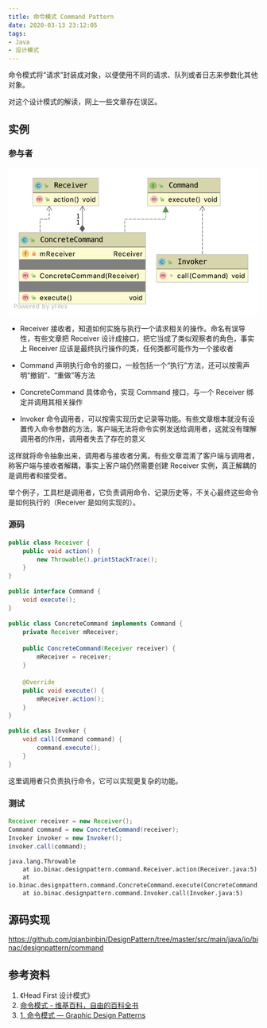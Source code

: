 ```yaml
---
title: 命令模式 Command Pattern
date: 2020-03-13 23:12:05
tags:
- Java
- 设计模式
---
```


命令模式将“请求”封装成对象，以便使用不同的请求、队列或者日志来参数化其他对象。

对这个设计模式的解读，网上一些文章存在误区。

<!-- more -->

## 实例

### 参与者

![](/images/command-pattern/command-pattern.png)

- Receiver
  接收者，知道如何实施与执行一个请求相关的操作。命名有误导性，有些文章把 Receiver 设计成接口，把它当成了类似观察者的角色，事实上 Receiver 应该是最终执行操作的类，任何类都可能作为一个接收者

- Command
  声明执行命令的接口，一般包括一个“执行”方法，还可以按需声明“撤销”、“重做”等方法

- ConcreteCommand
  具体命令，实现 Command 接口，与一个 Receiver 绑定并调用其相关操作

- Invoker
  命令调用者，可以按需实现历史记录等功能。有些文章根本就没有设置传入命令参数的方法，客户端无法将命令实例发送给调用者，这就没有理解调用者的作用，调用者失去了存在的意义

这样就将命令抽象出来，调用者与接收者分离。有些文章混淆了客户端与调用者，称客户端与接收者解耦，事实上客户端仍然需要创建 Receiver 实例，真正解耦的是调用者和接受者。

举个例子，工具栏是调用者，它负责调用命令、记录历史等，不关心最终这些命令是如何执行的（Receiver 是如何实现的）。

### 源码

```java
public class Receiver {
    public void action() {
        new Throwable().printStackTrace();
    }
}
```

```java
public interface Command {
    void execute();
}
```

```java
public class ConcreteCommand implements Command {
    private Receiver mReceiver;

    public ConcreteCommand(Receiver receiver) {
        mReceiver = receiver;
    }

    @Override
    public void execute() {
        mReceiver.action();
    }
}
```

```java
public class Invoker {
    void call(Command command) {
        command.execute();
    }
}
```

这里调用者只负责执行命令，它可以实现更复杂的功能。

### 测试

```java
Receiver receiver = new Receiver();
Command command = new ConcreteCommand(receiver);
Invoker invoker = new Invoker();
invoker.call(command);
```

```shell
java.lang.Throwable
	at io.binac.designpattern.command.Receiver.action(Receiver.java:5)
	at io.binac.designpattern.command.ConcreteCommand.execute(ConcreteCommand.java:12)
	at io.binac.designpattern.command.Invoker.call(Invoker.java:5)
```

## 源码实现

<https://github.com/qianbinbin/DesignPattern/tree/master/src/main/java/io/binac/designpattern/command>

## 参考资料

1. 《Head First 设计模式》
2. [命令模式 - 维基百科，自由的百科全书](https://zh.wikipedia.org/wiki/%E5%91%BD%E4%BB%A4%E6%A8%A1%E5%BC%8F)
3. [1. 命令模式 — Graphic Design Patterns](https://design-patterns.readthedocs.io/zh_CN/latest/behavioral_patterns/command.html)
